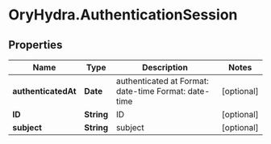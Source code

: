 # OryHydra.AuthenticationSession

## Properties
Name | Type | Description | Notes
------------ | ------------- | ------------- | -------------
**authenticatedAt** | **Date** | authenticated at Format: date-time Format: date-time | [optional] 
**ID** | **String** | ID | [optional] 
**subject** | **String** | subject | [optional] 


